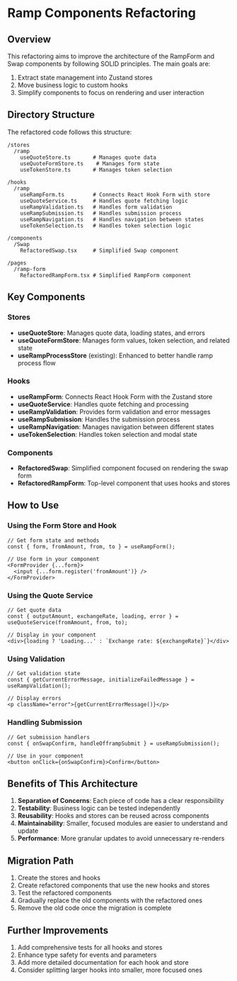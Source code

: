 # Ramp Components Refactoring

## Overview

This refactoring aims to improve the architecture of the RampForm and Swap components by following SOLID principles. The main goals are:

1. Extract state management into Zustand stores
2. Move business logic to custom hooks
3. Simplify components to focus on rendering and user interaction

## Directory Structure

The refactored code follows this structure:

```
/stores
  /ramp
    useQuoteStore.ts       # Manages quote data
    useQuoteFormStore.ts    # Manages form state
    useTokenStore.ts       # Manages token selection

/hooks
  /ramp
    useRampForm.ts         # Connects React Hook Form with store
    useQuoteService.ts     # Handles quote fetching logic
    useRampValidation.ts   # Handles form validation
    useRampSubmission.ts   # Handles submission process
    useRampNavigation.ts   # Handles navigation between states
    useTokenSelection.ts   # Handles token selection logic

/components
  /Swap
    RefactoredSwap.tsx     # Simplified Swap component

/pages
  /ramp-form
    RefactoredRampForm.tsx # Simplified RampForm component
```

## Key Components

### Stores

- **useQuoteStore**: Manages quote data, loading states, and errors
- **useQuoteFormStore**: Manages form values, token selection, and related state
- **useRampProcessStore** (existing): Enhanced to better handle ramp process flow

### Hooks

- **useRampForm**: Connects React Hook Form with the Zustand store
- **useQuoteService**: Handles quote fetching and processing
- **useRampValidation**: Provides form validation and error messages
- **useRampSubmission**: Handles the submission process
- **useRampNavigation**: Manages navigation between different states
- **useTokenSelection**: Handles token selection and modal state

### Components

- **RefactoredSwap**: Simplified component focused on rendering the swap form
- **RefactoredRampForm**: Top-level component that uses hooks and stores

## How to Use

### Using the Form Store and Hook

```tsx
// Get form state and methods
const { form, fromAmount, from, to } = useRampForm();

// Use form in your component
<FormProvider {...form}>
  <input {...form.register('fromAmount')} />
</FormProvider>
```

### Using the Quote Service

```tsx
// Get quote data
const { outputAmount, exchangeRate, loading, error } = useQuoteService(fromAmount, from, to);

// Display in your component
<div>{loading ? 'Loading...' : `Exchange rate: ${exchangeRate}`}</div>
```

### Using Validation

```tsx
// Get validation state
const { getCurrentErrorMessage, initializeFailedMessage } = useRampValidation();

// Display errors
<p className="error">{getCurrentErrorMessage()}</p>
```

### Handling Submission

```tsx
// Get submission handlers
const { onSwapConfirm, handleOfframpSubmit } = useRampSubmission();

// Use in your component
<button onClick={onSwapConfirm}>Confirm</button>
```

## Benefits of This Architecture

1. **Separation of Concerns**: Each piece of code has a clear responsibility
2. **Testability**: Business logic can be tested independently
3. **Reusability**: Hooks and stores can be reused across components
4. **Maintainability**: Smaller, focused modules are easier to understand and update
5. **Performance**: More granular updates to avoid unnecessary re-renders

## Migration Path

1. Create the stores and hooks
2. Create refactored components that use the new hooks and stores
3. Test the refactored components
4. Gradually replace the old components with the refactored ones
5. Remove the old code once the migration is complete

## Further Improvements

1. Add comprehensive tests for all hooks and stores
2. Enhance type safety for events and parameters
3. Add more detailed documentation for each hook and store
4. Consider splitting larger hooks into smaller, more focused ones